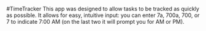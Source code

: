 #TimeTracker
This app was designed to allow tasks to be tracked as quickly as possible. It allows for easy, intuitive input: you can enter 7a, 700a, 700, or 7 to indicate 7:00 AM (on the last two it will prompt you for AM or PM).
